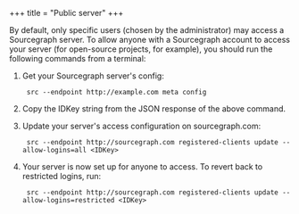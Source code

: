 +++
title = "Public server"
+++

By default, only specific users (chosen by the administrator) may
access a Sourcegraph server. To allow anyone with a Sourcegraph account
to access your server (for open-source projects, for example), you should
run the following commands from a terminal:

1. Get your Sourcegraph server's config:

		src --endpoint http://example.com meta config

2. Copy the IDKey string from the JSON response of the above command.

3. Update your server's access configuration on sourcegraph.com:

		src --endpoint http://sourcegraph.com registered-clients update --allow-logins=all <IDKey>

4. Your server is now set up for anyone to access. To revert back to restricted logins, run:

		src --endpoint http://sourcegraph.com registered-clients update --allow-logins=restricted <IDKey>
